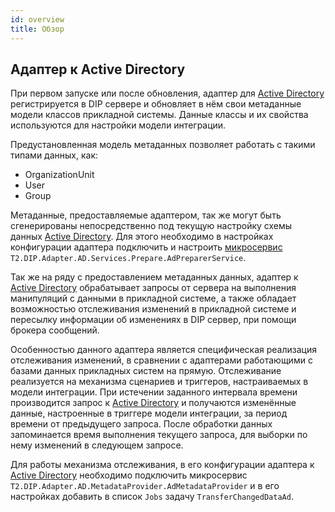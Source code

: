 ```yaml
---
id: overview
title: Обзор
---
```


## Адаптер к Active Directory

При первом запуске или после обновления, адаптер для [Active Directory](https://ru.wikipedia.org/wiki/Active_Directory) регистрируется в DIP сервере и обновляет в нём свои метаданные модели классов прикладной системы. Данные классы и их свойства используются для настройки модели интеграции. 

Предустановленная модель метаданных позволяет работать с такими типами данных, как:

- OrganizationUnit
- User
- Group

Метаданные, предоставляемые адаптером, так же могут быть сгенерированы непосредственно под текущую настройку схемы данных [Active Directory](https://ru.wikipedia.org/wiki/Active_Directory). Для этого необходимо в настройках конфигурации адаптера подключить и настроить [микросервис](https://docs.t2plus.ru/integration/adapters/adadapter.html#%D0%BF%D0%B0%D1%80%D0%B0%D0%BC%D0%B5%D1%82%D1%80%D1%8B-%D0%BA%D0%BE%D0%BD%D1%84%D0%B8%D0%B3%D1%83%D1%80%D0%B0%D1%86%D0%B8%D0%B8) `T2.DIP.Adapter.AD.Services.Prepare.AdPreparerService`.

Так же на ряду с предоставлением метаданных данных, адаптер к [Active Directory](https://ru.wikipedia.org/wiki/Active_Directory) обрабатывает запросы от сервера на выполнения манипуляций с данными в прикладной системе, а также обладает возможностью отслеживания изменений в прикладной системе и пересылку информации об изменениях в DIP сервер, при помощи брокера сообщений.

Особенностью данного адаптера является специфическая реализация отслеживания изменений, в сравнении с адаптерами работающими с базами данных прикладных систем на прямую. Отслеживание реализуется на механизма сценариев и триггеров, настраиваемых в модели интеграции. При истечении заданного интервала времени производится запрос к [Active Directory](https://ru.wikipedia.org/wiki/Active_Directory) и получаются изменённые данные, настроенные в триггере модели интеграции, за период времени от предыдущего запроса. После обработки данных запоминается время выполнения текущего запроса, для выборки по нему изменений в следующем запросе.

Для работы механизма отслеживания, в его конфигурации адаптера к [Active Directory](https://ru.wikipedia.org/wiki/Active_Directory) необходимо подключить микросервис `T2.DIP.Adapter.AD.MetadataProvider.AdMetadataProvider` и в его настройках добавить в список `Jobs` задачу `TransferChangedDataAd`.